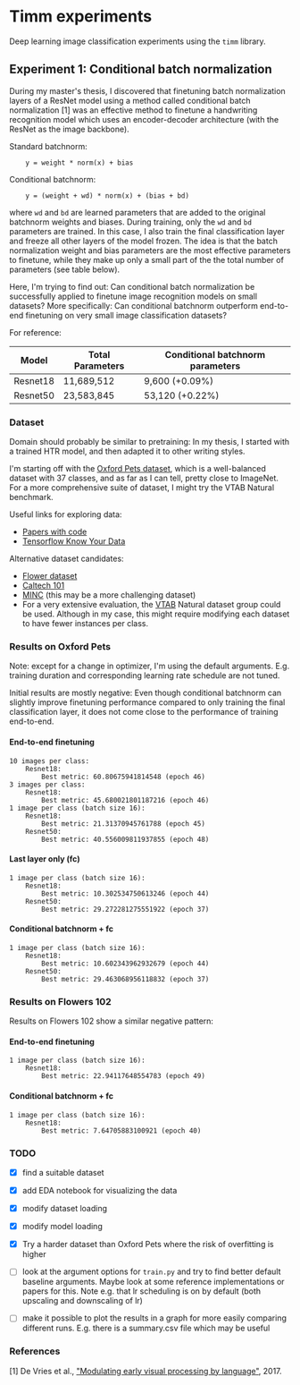 # Timm experiments

Deep learning image classification experiments using the `timm` library.


## Experiment 1: Conditional batch normalization

During my master's thesis, I discovered that finetuning batch normalization layers of a ResNet model using a method called conditional batch normalization [1] was an effective method to finetune a handwriting recognition model which uses an encoder-decoder architecture (with the ResNet as the image backbone).

Standard batchnorm:

```
	y = weight * norm(x) + bias
```

Conditional batchnorm:

```
	y = (weight + wd) * norm(x) + (bias + bd)
```

where `wd` and `bd` are learned parameters that are added to the original batchnorm weights and biases. During training, only the `wd` and `bd` parameters are trained. In this case, I also train the final classification layer and freeze all other layers of the model frozen. The idea is that the batch normalization weight and bias parameters are the most effective parameters to finetune, while they make up only a small part of the the total number of parameters (see table below).

Here, I'm trying to find out: Can conditional batch normalization be successfully applied to finetune image recognition models on small datasets? More specifically: Can conditional batchnorm outperform end-to-end finetuning on very small image classification datasets?  

For reference:

| Model    | Total Parameters |  Conditional batchnorm parameters |
|----------|------------------|-----------------------------------|
| Resnet18 | 11,689,512       | 9,600 (+0.09%)                    |
| Resnet50 | 23,583,845       | 53,120 (+0.22%)                   |


### Dataset

Domain should probably be similar to pretraining: In my thesis, I started with a trained HTR model, and then adapted it to other writing styles.

I'm starting off with the [Oxford Pets dataset](https://www.robots.ox.ac.uk/~vgg/data/pets/), which is a well-balanced dataset with 37 classes, and as far as I can tell, pretty close to ImageNet. For a more comprehensive suite of dataset, I might try the VTAB Natural benchmark.

Useful links for exploring data:

- [Papers with code](https://paperswithcode.com/datasets?mod=images&q=ImageNet+dogs+vs+ImageNet+non-dogs&task=image-classification&page=1)
- [Tensorflow Know Your Data](https://knowyourdata-tfds.withgoogle.com/)

Alternative dataset candidates: 

- [Flower dataset](https://www.robots.ox.ac.uk/~vgg/data/flowers/102/)
- [Caltech 101](https://www.tensorflow.org/datasets/catalog/caltech101)
- [MINC](http://opensurfaces.cs.cornell.edu/publications/minc/) (this may be a more challenging dataset)
- For a very extensive evaluation, the [VTAB](https://github.com/google-research/task_adaptation) Natural dataset group could be used. Although in my case, this might require modifying each dataset to have fewer instances per class.


### Results on Oxford Pets

Note: except for a change in optimizer, I'm using the default arguments. E.g. training duration and corresponding learning rate schedule are not tuned.

Initial results are mostly negative: Even though conditional batchnorm can slightly improve finetuning performance compared to only training the final classification layer, it does not come close to the performance of training end-to-end.

#### End-to-end finetuning

```
10 images per class:
	Resnet18:
		Best metric: 60.80675941814548 (epoch 46)
3 images per class: 
	Resnet18:
		Best metric: 45.680021801187216 (epoch 46)
1 image per class (batch size 16):
	Resnet18:
		Best metric: 21.31370945761788 (epoch 45)
	Resnet50:
		Best metric: 40.556009811937855 (epoch 48)
```


#### Last layer only (fc)

```
1 image per class (batch size 16):
	Resnet18:
		Best metric: 10.302534750613246 (epoch 44)
	Resnet50:
		Best metric: 29.272281275551922 (epoch 37)
```


#### Conditional batchnorm + fc

```
1 image per class (batch size 16):
	Resnet18:
		Best metric: 10.602343962932679 (epoch 44)
	Resnet50:
		Best metric: 29.463068956118832 (epoch 37)
```

### Results on Flowers 102

Results on Flowers 102 show a similar negative pattern:

#### End-to-end finetuning

```
1 image per class (batch size 16):
	Resnet18:
		Best metric: 22.94117648554783 (epoch 49)
```

#### Conditional batchnorm + fc

```
1 image per class (batch size 16):
	Resnet18:
		Best metric: 7.64705883100921 (epoch 40)
```

### TODO

- [x] find a suitable dataset
- [x] add EDA notebook for visualizing the data
- [x] modify dataset loading
- [x] modify model loading
- [x] Try a harder dataset than Oxford Pets where the risk of overfitting is higher
- [ ] look at the argument options for `train.py` and try to find better default baseline arguments. Maybe look at some reference implementations or papers for this. Note e.g. that lr scheduling is on by default (both upscaling and downscaling of lr)
- [ ] make it possible to plot the results in a graph for more easily comparing different runs. E.g. there is a summary.csv file which may be useful


### References

[1] De Vries et al., ["Modulating early visual processing by language"](https://arxiv.org/abs/1707.00683), 2017.